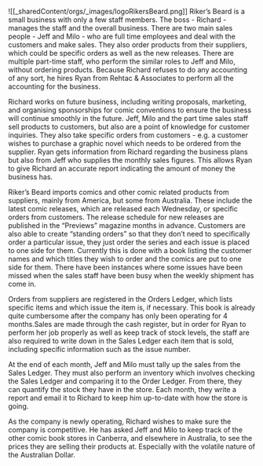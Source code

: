 ![[_sharedContent/orgs/_images/logoRikersBeard.png]]
Riker’s Beard is a small business with only a few staff members. The boss - Richard - manages the staff and the overall business. There are two main sales people - Jeff and Milo - who are full time employees and deal with the customers and make sales. They also order products from their suppliers, which could be specific orders as well as the new releases. There are multiple part-time staff, who perform the similar roles to Jeff and Milo, without ordering products. Because Richard refuses to do any accounting of any sort, he hires Ryan from Rehtac & Associates to perform all the accounting for the business.

Richard works on future business, including writing proposals, marketing, and organising sponsorships for comic conventions to ensure the business will continue smoothly in the future. Jeff, Milo and the part time sales staff sell products to customers, but also are a point of knowledge for customer inquiries. They also take specific orders from customers - e.g. a customer wishes to purchase a graphic novel which needs to be ordered from the supplier. Ryan gets information from Richard regarding the business plans but also from Jeff who supplies the monthly sales figures. This allows Ryan to give Richard an accurate report indicating the amount of money the business has.

Riker’s Beard imports comics and other comic related products from suppliers, mainly from America, but some from Australia. These include the latest comic releases, which are released each Wednesday, or specific orders from customers. The release schedule for new releases are published in the “Previews” magazine months in advance. Customers are also able to create “standing orders” so that they don’t need to specifically order a particular issue, they just order the series and each issue is placed to one side for them. Currently this is done with a book listing the customer names and which titles they wish to order and the comics are put to one side for them. There have been instances where some issues have been missed when the sales staff have been busy when the weekly shipment has come in.

Orders from suppliers are registered in the Orders Ledger, which lists specific items and which issue the item is, if necessary. This book is already quite cumbersome after the company has only been operating for 4 months.Sales are made through the cash register, but in order for Ryan to perform her job properly as well as keep track of stock levels, the staff are also required to write down in the Sales Ledger each item that is sold, including specific information such as the issue number.

At the end of each month, Jeff and Milo must tally up the sales from the Sales Ledger. They must also perform an inventory which involves checking the Sales Ledger and comparing it to the Order Ledger. From there, they can quantify the stock they have in the store. Each month, they write a report and email it to Richard to keep him up-to-date with how the store is going.

As the company is newly operating, Richard wishes to make sure the company is competitive. He has asked Jeff and Milo to keep track of the other comic book stores in Canberra, and elsewhere in Australia, to see the prices they are selling their products at. Especially with the volatile nature of the Australian Dollar.
